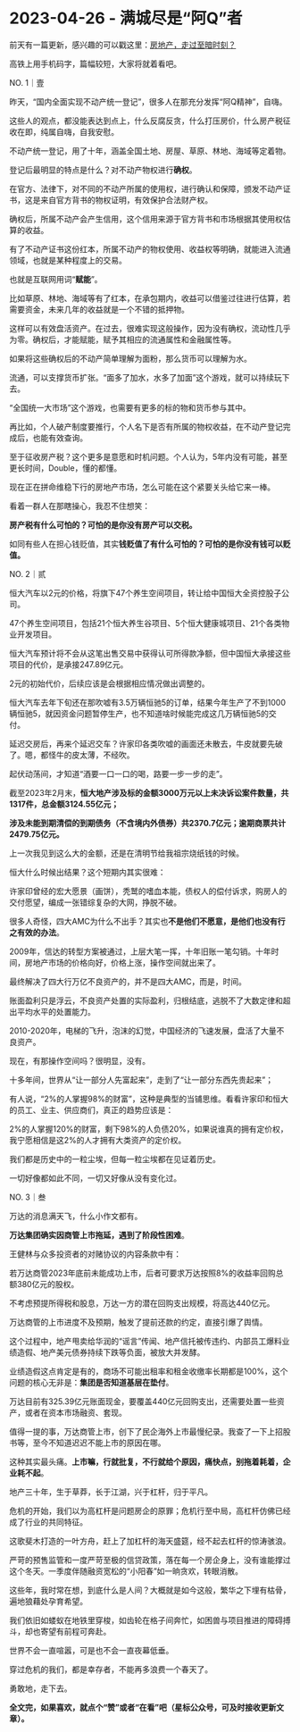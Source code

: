 # 2023-04-26 - 满城尽是“阿Q”者

前天有一篇更新，感兴趣的可以戳这里：[房地产，走过至暗时刻？](http://mp.weixin.qq.com/s?__biz=Mzg2ODg2ODA4Mg==&mid=2247484125&idx=1&sn=997351395820dc4d808d9a8949640054&chksm=cea48840f9d30156c363d47caea890ed48b9af10b2abc10c05f362af8e7b55c612a9fbc66229&scene=21#wechat_redirect)

高铁上用手机码字，篇幅较短，大家将就着看吧。

NO. 1｜壹

昨天，“国内全面实现不动产统一登记”，很多人在那充分发挥“阿Q精神”，自嗨。

这些人的观点，都没能表达到点上，什么反腐反贪，什么打压房价，什么房产税征收在即，纯属自嗨，自我安慰。

不动产统一登记，用了十年，涵盖全国土地、房屋、草原、林地、海域等定着物。

登记后最明显的特点是什么？对不动产物权进行**确权**。

在官方、法律下，对不同的不动产所属的使用权，进行确认和保障，颁发不动产证书，这是来自官方背书的物权证明，有效保护合法财产权。

确权后，所属不动产会产生信用，这个信用来源于官方背书和市场根据其使用权估算的收益。

有了不动产证书这份红本，所属不动产的物权使用、收益权等明确，就能进入流通领域，也就是某种程度上的交易。

也就是互联网用词“**赋能**”。

比如草原、林地、海域等有了红本，在承包期内，收益可以借鉴过往进行估算，若需要资金，未来几年的收益就是一个不错的抵押物。

这样可以有效盘活资产。在过去，很难实现这般操作，因为没有确权，流动性几乎为零。确权后，才能赋能，赋予其相应的流通属性和金融属性等。

如果将这些确权后的不动产简单理解为面粉，那么货币可以理解为水。

流通，可以支撑货币扩张。“面多了加水，水多了加面”这个游戏，就可以持续玩下去。

“全国统一大市场”这个游戏，也需要有更多的标的物和货币参与其中。

再比如，个人破产制度要推行，个人名下是否有所属的物权收益，在不动产登记完成后，也能有效查询。

至于征收房产税？这个更多是意愿和时机问题。个人认为，5年内没有可能，甚至更长时间，Double，懂的都懂。

现在正在拼命维稳下行的房地产市场，怎么可能在这个紧要关头给它来一棒。

看着一群人在那瞎操心，我忍不住想笑：

**房产税有什么可怕的？可怕的是你没有房产可以交税。**

如同有些人在担心钱贬值，其实**钱贬值了有什么可怕的？可怕的是你没有钱可以贬值。**

NO. 2｜贰

恒大汽车以2元的价格，将旗下47个养生空间项目，转让给中国恒大全资控股子公司。

47个养生空间项目，包括21个恒大养生谷项目、5个恒大健康城项目、21个各类物业开发项目。

恒大汽车预计将不会从这笔出售交易中获得认可所得款净额，但中国恒大承接这些项目的代价，是承接247.89亿元。

2元的初始代价，后续应该是会根据相应情况做出调整的。

恒大汽车去年下旬还在那吹嘘有3.5万辆恒驰5的订单，结果今年生产了不到1000辆恒驰5，就因资金问题暂停生产，也不知道啥时候能完成这几万辆恒驰5的交付。

延迟交房后，再来个延迟交车？许家印各类吹嘘的画面还未散去，牛皮就要先破了。嗯，都怪牛的皮太薄，不经吹。

起伏动荡间，才知道“酒要一口一口的喝，路要一步一步的走”。

截至2023年2月末，**恒大地产涉及标的金额3000万元以上未决诉讼案件数量，共1317件，总金额3124.55亿元；**

**涉及未能到期清偿的到期债务（不含境内外债券）共2370.7亿元；逾期商票共计2479.75亿元。**

上一次我见到这么大的金额，还是在清明节给我祖宗烧纸钱的时候。

恒大什么时候出结果？这个短期内其实很难：

许家印曾经的宏大愿景（画饼），秃鹫的嗜血本能，债权人的偿付诉求，购房人的交付愿望，编成一张错综复杂的大网，挣脱不破。

很多人奇怪，四大AMC为什么不出手？其实也**不是他们不愿意，是他们也没有行之有效的办法**。

2009年，信达的转型方案被通过，上层大笔一挥，十年旧账一笔勾销。十年时间，房地产市场的价格向好，价格上涨，操作空间就出来了。

最终解决了四大行万亿不良资产的，并不是四大AMC，而是，时间。

账面盈利只是浮云，不良资产处置的实际盈利，归根结底，逃脱不了大数定律和超出平均水平的处置能力。

2010-2020年，电梯的飞升，泡沫的幻觉，中国经济的飞速发展，盘活了大量不良资产。

现在，有那操作空间吗？很明显，没有。

十多年间，世界从“让一部分人先富起来”，走到了“让一部分东西先贵起来”；

有人说，“2%的人掌握98%的财富”，这种是典型的当铺思维。看看许家印和恒大的员工、业主、供应商们，真正的趋势应该是：

2%的人掌握120%的财富，剩下98%的人负债20%，如果说谁真的拥有定价权，我宁愿相信是这2%的人才拥有大类资产的定价权。

我们都是历史中的一粒尘埃，但每一粒尘埃都在见证着历史。

一切好像都如此不同，一切又好像从没有变化过。

NO. 3｜叁

万达的消息满天飞，什么小作文都有。

**万达集团确实因商管上市拖延，遇到了阶段性困难**。

王健林与众多投资者的对赌协议的内容条款中有：

若万达商管2023年底前未能成功上市，后者可要求万达按照8%的收益率回购总额380亿元的股权。

不考虑预提所得税和股息，万达一方的潜在回购支出规模，将高达440亿元。

万达商管的上市进度不及预期，触发了提前还款的约定，直接引爆了舆情。

这个过程中，地产甩卖给华润的“谣言”传闻、地产信托被传违约、内部员工爆料业绩造假、地产美元债券持续下跌等负面，被放大并发酵。

业绩造假这点肯定是有的，商场不可能出租率和租金收缴率长期都是100%，这个问题的核心无非是：**集团是否知道基层在垫付**。

万达目前有325.39亿元账面现金，要覆盖440亿元回购支出，还需要处置一些资产，或者在资本市场融资、套现。

值得一提的事，万达商管上市，创下了民企海外上市最慢纪录。我查了一下上招股书等，至今不知道迟迟不能上市的原因在哪。

这种其实最头痛。**上市嘛，行就批复，不行就给个原因，痛快点，别拖着耗着，企业耗不起**。

地产三十年，生于草莽，长于江湖，兴于杠杆，归于平凡。

危机的开始，我们以为高杠杆是问题房企的原罪；危机行至中局，高杠杆仿佛已经成了行业的共同特征。

这歌斐木打造的一叶方舟，赶上了加杠杆的海天盛筵，经不起去杠杆的惊涛骇浪。

严苛的预售监管和一度严苛至极的信贷政策，落在每一个房企身上，没有谁能撑过这个冬天。一季度伴随融资宽松的“小阳春”如一晌贪欢，转眼消散。

这些年，我时常在想，到底什么是人间？大概就是如今这般，繁华之下埋有枯骨，遍地狼藉处孕育希望。

我们依旧如蝼蚁在地铁里穿梭，如齿轮在格子间奔忙，如困兽与项目推进的障碍搏斗，却也寄望有前程可奔赴。

世界不会一直喧嚣，可是也不会一直夜幕低垂。

穿过危机的我们，都是幸存者，不能再多浪费一个春天了。

勇敢地，走下去。

**全文完，如果喜欢，就点个“赞”或者“在看”吧（星标公众号，可及时接收更新文章）。**